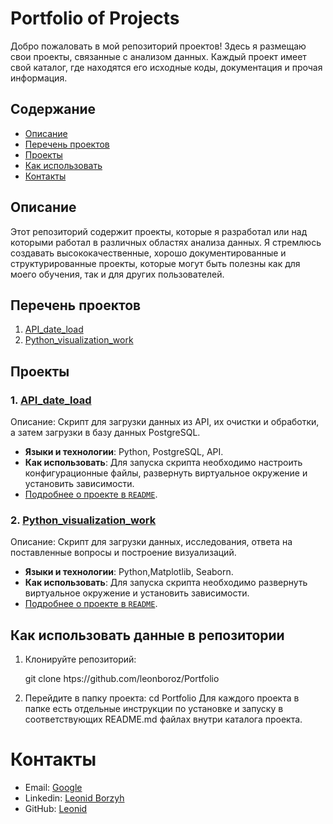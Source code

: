 # Portfolio of Projects

Добро пожаловать в мой репозиторий проектов! Здесь я размещаю свои проекты, связанные с анализом данных. Каждый проект имеет свой каталог, где находятся его исходные коды, документация и прочая информация.

## Содержание

- [Описание](#описание)
- [Перечень проектов](#перечень-проектов)
- [Проекты](#проекты)
- [Как использовать](#как-использовать)
- [Контакты](#контакты)

## Описание

Этот репозиторий содержит проекты, которые я разработал или над которыми работал в различных областях анализа данных. Я стремлюсь создавать высококачественные, хорошо документированные и структурированные проекты, которые могут быть полезны как для моего обучения, так и для других пользователей.

## Перечень проектов

1. [API_date_load](API_date_load/)
2. [Python_visualization_work](Python_visualization_work/)


## Проекты

### 1. [API_date_load](API_date_load/)

Описание: Скрипт для загрузки данных из API, их очистки и обработки, а затем загрузки в базу данных PostgreSQL.

- **Языки и технологии**: Python, PostgreSQL, API.
- **Как использовать**: Для запуска скрипта необходимо настроить конфигурационные файлы, развернуть виртуальное окружение и установить зависимости.
- [Подробнее о проекте в `README`](API_date_load/README.md).

### 2. [Python_visualization_work](Python_visualization_work/)

Описание: Скрипт для загрузки данных, исследования, ответа на поставленные вопросы и построение визуализаций.

- **Языки и технологии**: Python,Matplotlib, Seaborn.
- **Как использовать**: Для запуска скрипта необходимо развернуть виртуальное окружение и установить зависимости.
- [Подробнее о проекте в `README`](Python_visualization_work/README.md).



## Как использовать данные в репозитории

1. Клонируйте репозиторий:
 
   git clone htps://github.com/leonboroz/Portfolio

2. Перейдите в папку проекта:
   cd Portfolio
Для каждого проекта в папке есть отдельные инструкции по установке и запуску в соответствующих README.md файлах внутри каталога проекта.

# Контакты
- Email: [Google](mailto:borozyak@gmail.com)
- Linkedin: [Leonid Borzyh](https://www.linkedin.com/in/leonid-borzyh-1396a226a/)
- GitHub: [Leonid](https://github.com/leonboroz)


